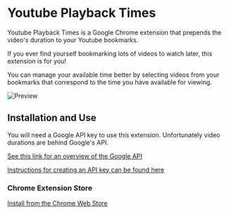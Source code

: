 # Youtube Playback Times

Youtube Playback Times is a Google Chrome extension that prepends the video's duration to
your Youtube bookmarks.

If you ever find yourself bookmarking lots of videos to watch later, this extension is for you!

You can manage your available time better by selecting videos from your bookmarks that correspond
to the time you have available for viewing.

![Preview](https://stevenstonaker.com/img/playbacktimes_home.png)

## Installation and Use

You will need a Google API key to use this extension. Unfortunately video durations are behind Google's API.

[See this link for an overview of the Google API](https://developers.google.com/youtube/v3/getting-started)

[Instructions for creating an API key can be found here](https://developers.google.com/youtube/registering_an_application)

### Chrome Extension Store

[Install from the Chrome Web Store](https://chrome.google.com/webstore/detail/youtube-playback-times/onkiokildbaddomcpekhkokbiaehejbd)
